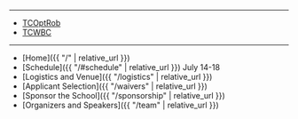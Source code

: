 ***

* <a href = "https://tcoptrob.org">TCOptRob <i aria-hidden="true" class="fas fa-external-link-alt"></i></a>
* <a href = "https://ieeewbc.org">TCWBC <i aria-hidden="true" class="fas fa-external-link-alt"></i></a>

***

* [Home]({{ "/" | relative_url }})
* [Schedule]({{ "/#schedule" | relative_url }})
July 14-18
* [Logistics and Venue]({{ "/logistics" | relative_url }})
* [Applicant Selection]({{ "/waivers" | relative_url }})
* [Sponsor the School]({{ "/sponsorship" | relative_url }})
* [Organizers and Speakers]({{ "/team" | relative_url }})